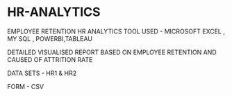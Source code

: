 # HR-ANALYTICS
EMPLOYEE RETENTION
HR ANALYTICS
TOOL USED - MICROSOFT EXCEL , MY SQL , POWERBI,TABLEAU

DETAILED VISUALISED REPORT BASED ON EMPLOYEE RETENTION AND CAUSED OF ATTRITION RATE

DATA SETS - HR1 & HR2

FORM - CSV
